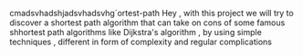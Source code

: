 cmadsvhadshjadsvhadsvhg`ortest-path
Hey , with this project we will try to discover a shortest path algorithm that can take on cons of some famous shhortest path algorithms like Dijkstra's algorithm , by using simple techniques , different in form of complexity and regular complications 
